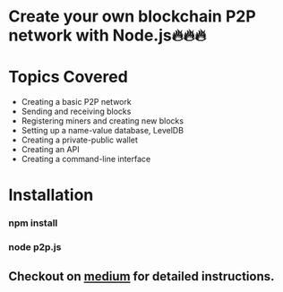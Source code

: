# Create your own blockchain P2P network with Node.js🔥🔥🔥

# Topics Covered
  * Creating a basic P2P network
  * Sending and receiving blocks
  * Registering miners and creating new blocks
  * Setting up a name-value database, LevelDB
  * Creating a private-public wallet
  * Creating an API
  * Creating a command-line interface

# Installation
### npm install
### node p2p.js

## Checkout on [medium](https://abhishek-chauhan.medium.com/e65dfc40479e) for detailed instructions.
